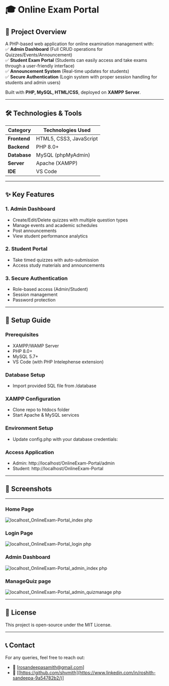 # 🎓 Online Exam Portal  

## 📌 Project Overview  
A PHP-based web application for online examination management with:  
✅ **Admin Dashboard** (Full CRUD operations for Quizzes/Events/Announcement)  
✅ **Student Exam Portal** (Students can easily access and take exams through a user-friendly interface)  
✅ **Announcement System** (Real-time updates for students)  
✅ **Secure Authentication** (Login system with proper session handling for students and admin users)  

Built with **PHP, MySQL, HTML/CSS**, deployed on **XAMPP Server**.  

---

## 🛠 Technologies & Tools  
| Category       | Technologies Used               |
|----------------|---------------------------------|
| **Frontend**   | HTML5, CSS3, JavaScript         |
| **Backend**    | PHP 8.0+                        |
| **Database**   | MySQL (phpMyAdmin)              |
| **Server**     | Apache (XAMPP)                  |
| **IDE**        | VS Code                         |

---

## ✨ Key Features  

### **1. Admin Dashboard**  
- Create/Edit/Delete quizzes with multiple question types  
- Manage events and academic schedules  
- Post announcements  
- View student performance analytics  

### **2. Student Portal**  
- Take timed quizzes with auto-submission   
- Access study materials and announcements  

### **3. Secure Authentication**  
- Role-based access (Admin/Student)  
- Session management  
- Password protection  

---

## 🚀 Setup Guide  

### Prerequisites  
- XAMPP/WAMP Server  
- PHP 8.0+  
- MySQL 5.7+  
- VS Code (with PHP Intelephense extension)  
 
### Database Setup  
- Import provided SQL file from /database

### XAMPP Configuration
- Clone repo to htdocs folder
- Start Apache & MySQL services

### Environment Setup
- Update config.php with your database credentials:

### Access Application
- Admin: http://localhost/OnlineExam-Portal/admin
- Student: http://localhost/OnlineExam-Portal

---

##  📸 Screenshots

---

### Home Page
![localhost_OnlineExam-Portal_index php](https://github.com/user-attachments/assets/1b5ad373-a453-4d33-bc7e-3754bb744fc3)

### Login Page
![localhost_OnlineExam-Portal_login php](https://github.com/user-attachments/assets/302673f5-496c-49d3-81c3-04881e3f9286)

### Admin Dashboard
![localhost_OnlineExam-Portal_admin_index php](https://github.com/user-attachments/assets/73f6c208-8026-4003-8290-b9b1e35ffa96)

### ManageQuiz page
![localhost_OnlineExam-Portal_admin_quizmanage php](https://github.com/user-attachments/assets/faca4c93-e411-4c6e-a8c4-2109a0968f8e)

---

## 📜 License
This project is open-source under the MIT License.

---

## 📞 Contact
For any queries, feel free to reach out:
- 📧 [rosandeepasamith@gmail.com]
- 🔗 [[https://github.com/shvmith](https://www.linkedin.com/in/roshith-sandeepa-9a54782b2/)]





